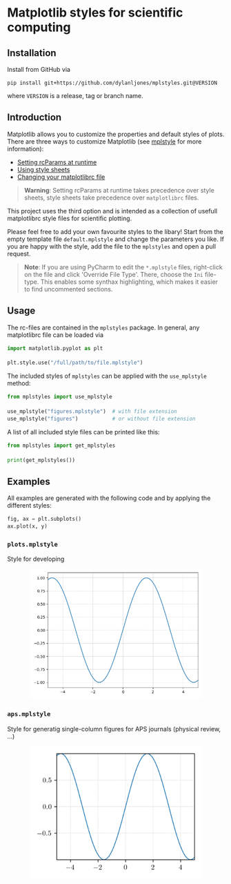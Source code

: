 # Matplotlib styles for scientific computing


## Installation

Install from GitHub via
```commandline
pip install git+https://github.com/dylanljones/mplstyles.git@VERSION
```
where `VERSION` is a release, tag or branch name.

## Introduction

Matplotlib allows you to customize the properties and default styles of plots.
There are three ways to customize Matplotlib (see [mplstyle] for more information):
- [Setting rcParams at runtime](https://matplotlib.org/stable/tutorials/introductory/customizing.html#customizing-with-dynamic-rc-settings)
- [Using style sheets](https://matplotlib.org/stable/tutorials/introductory/customizing.html#customizing-with-style-sheets)
- [Changing your matplotlibrc file](https://matplotlib.org/stable/tutorials/introductory/customizing.html#customizing-with-matplotlibrc-files)

> **Warning**: Setting rcParams at runtime takes precedence over style sheets,
style sheets take precedence over ``matplotlibrc`` files.

This project uses the third option and is intended as a collection of usefull
matplotlibrc style files for scientific plotting.

Please feel free to add your own favourite styles to the libary! Start from the empty 
template file ``default.mplstyle`` and change the parameters you like.
If you are happy with the style, add the file to the ``mplstyles`` and open a pull request. 


> **Note**: If you are using PyCharm to edit the ``*.mplstyle`` files, right-click on the file
and click 'Override File Type'. There, choose the ``Ini`` file-type. This enables
some synthax highlighting, which makes it easier to find uncommented sections.

## Usage

The rc-files are contained in the ``mplstyles`` package. In general, any matplotlibrc file
can be loaded via
````python
import matplotlib.pyplot as plt

plt.style.use("/full/path/to/file.mplstyle")
````

The included styles of ``mplstyles`` can be applied with the ``use_mplstyle`` method:
````python
from mplstyles import use_mplstyle

use_mplstyle("figures.mplstyle")  # with file extension
use_mplstyle("figures")           # or without file extension
````

A list of all included style files can be printed like this:
````python
from mplstyles import get_mplstyles

print(get_mplstyles())
````

## Examples

All examples are generated with the following code and by applying the different styles:
````python
fig, ax = plt.subplots()
ax.plot(x, y)
````

### ``plots.mplstyle``

Style for developing

<p align="center">
  <img src="https://raw.githubusercontent.com/dylanljones/mplstyles/master/examples/plots.mplstyle.png" alt="figures.mplstyle example" style="width: 400px" />
</p>


### ``aps.mplstyle``

Style for generatig single-column figures for APS journals (physical review, ...)

<p align="center">
  <img src="https://raw.githubusercontent.com/dylanljones/mplstyles/master/examples/aps.mplstyle.png" alt="aps.mplstyle example" style="width: 400px" />
</p>



[mplstyle]: https://matplotlib.org/stable/tutorials/introductory/customizing.html
